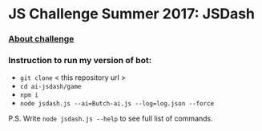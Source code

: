 JS Challenge Summer 2017: JSDash
=============================

###  [About challenge](https://github.com/hola/challenge_jsdash)

### **Instruction to run my version of bot:**

* `git clone` < this repository url >
* `cd ai-jsdash/game`
* `npm i`
* `node jsdash.js --ai=Butch-ai.js --log=log.json --force`

P.S. Write `node jsdash.js --help` to see full list of commands.